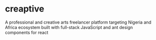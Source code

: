 # creaptive
A professional and creative arts freelancer platform targeting Nigeria and Africa ecosystem built with full-stack JavaScript and ant design components for react
